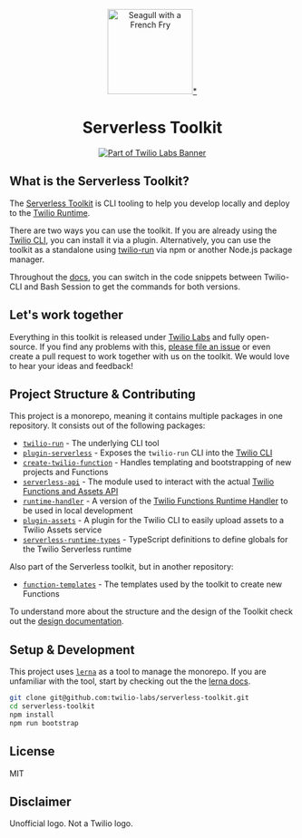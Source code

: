 <p align="center"><img src="images/squared-serverless-logo-small.png" height="150" alt="Seagull with a French Fry"><a href="#disclaimer">*</a></p>
<h1 align="center">Serverless Toolkit</h1>
<p align="center"><a href="https://github.com/twilio-labs/about"><img src="https://img.shields.io/static/v1?label=&message=Twilio-Labs&color=F22F46&labelColor=0D122B&logo=twilio&style=for-the-badge" alt="Part of Twilio Labs Banner"></a></p>

## What is the Serverless Toolkit?

The [Serverless Toolkit](https://www.twilio.com/docs/labs/serverless-toolkit) is CLI tooling to help you develop locally and deploy to the [Twilio Runtime](https://www.twilio.com/runtime).

There are two ways you can use the toolkit. If you are already using the [Twilio CLI](https://www.twilio.com/docs/twilio-cli), you can install it via a plugin. Alternatively, you can use the toolkit as a standalone using [twilio-run](https://npm.im/twilio-run) via npm or another Node.js package manager.

Throughout the [docs](https://www.twilio.com/docs/labs/serverless-toolkit), you can switch in the code snippets between Twilio-CLI and Bash Session to get the commands for both versions.

## Let's work together

Everything in this toolkit is released under [Twilio Labs](https://www.twilio.com/docs/labs) and fully open-source. If you find any problems with this, [please file an issue](https://github.com/twilio-labs/serverless-toolkit/issues) or even create a pull request to work together with us on the toolkit. We would love to hear your ideas and feedback!

## Project Structure & Contributing

This project is a monorepo, meaning it contains multiple packages in one repository. It consists out of the following packages:

- [`twilio-run`](packages/twilio-run) - The underlying CLI tool
- [`plugin-serverless`](packages/plugin-serverless) - Exposes the `twilio-run` CLI into the [Twilio CLI](https://www.twilio.com/docs/twilio-cli)
- [`create-twilio-function`](packages/create-twilio-function) - Handles templating and bootstrapping of new projects and Functions
- [`serverless-api`](packages/serverless-api) - The module used to interact with the actual [Twilio Functions and Assets API](https://www.twilio.com/docs/runtime/functions-assets-api)
- [`runtime-handler`](packages/runtime-handler) - A version of the [Twilio Functions Runtime Handler](https://www.twilio.com/docs/runtime/runtime-handler) to be used in local development
- [`plugin-assets`](packages/plugin-assets) - A plugin for the Twilio CLI to easily upload assets to a Twilio Assets service
- [`serverless-runtime-types`](packages/serverless-runtime-types) - TypeScript definitions to define globals for the Twilio Serverless runtime

Also part of the Serverless toolkit, but in another repository:

- [`function-templates`](https://github.com/twilio-labs/function-templates) - The templates used by the toolkit to create new Functions

To understand more about the structure and the design of the Toolkit check out the [design documentation](docs/DESIGN.md).

## Setup & Development

This project uses [`lerna`](https://npm.im/lerna) as a tool to manage the monorepo. If you are unfamiliar with the tool, start by checking out the the [lerna docs](https://lerna.js.org/).

```bash
git clone git@github.com:twilio-labs/serverless-toolkit.git
cd serverless-toolkit
npm install
npm run bootstrap
```

## License

MIT

## Disclaimer

Unofficial logo. Not a Twilio logo.
